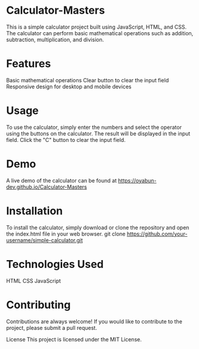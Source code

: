# Calculator-Masters
  This is a simple calculator project built using JavaScript, HTML, and CSS. The calculator can perform basic mathematical operations such as addition, subtraction, multiplication, and division.

# Features
  Basic mathematical operations
  Clear button to clear the input field
  Responsive design for desktop and mobile devices
# Usage
  To use the calculator, simply enter the numbers and select the operator using the buttons on the calculator. The result will be displayed in the input field. Click the "C" button to clear the input field.

# Demo
  A live demo of the calculator can be found at https://oyabun-dev.github.io/Calculator-Masters

# Installation
  To install the calculator, simply download or clone the repository and open the index.html file in your web browser.
  git clone https://github.com/your-username/simple-calculator.git

# Technologies Used
  HTML
  CSS
  JavaScript

# Contributing
  Contributions are always welcome! If you would like to contribute to the project, please submit a pull request.

License
  This project is licensed under the MIT License.
